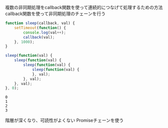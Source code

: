 複数の非同期処理をcallback関数を使って連続的につなげて処理するための方法
callback関数を使って非同期処理のチェーンを行う

```js
function sleep(callback, val) {
	setTimeout(function() {
		console.log(val++);
		callback(val);
	}, 1000);
}

sleep(function(val) {
	sleep(function(val) {
		sleep(function(val) {
			sleep(function(val) {
			}, val);
		}, val);
	}, val);
}, 0);
```

```console
0
1
2
3
```
階層が深くなり、可読性がよくない
Promiseチェーンを使う